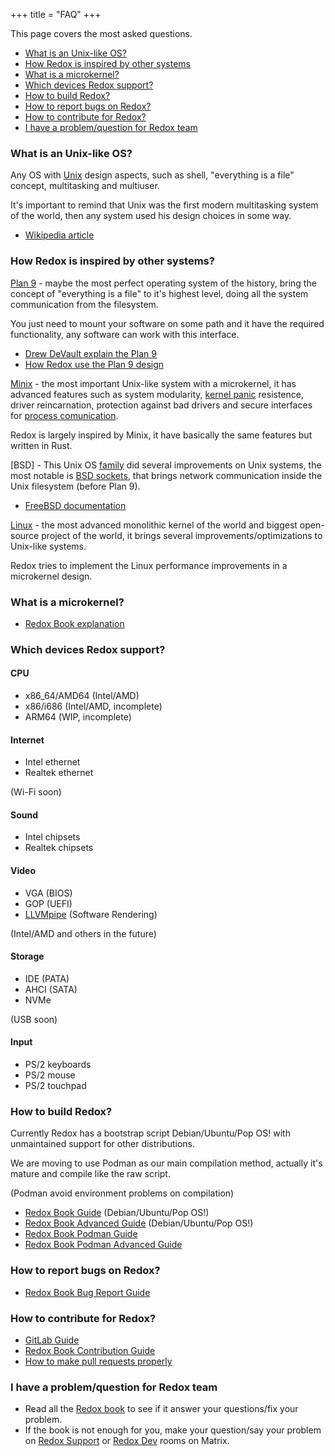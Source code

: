 +++
title = "FAQ"
+++

This page covers the most asked questions.

- [What is an Unix-like OS?](#what-is-an-unix-like-os)
- [How Redox is inspired by other systems](#how-redox-is-inspired-by-other-systems)
- [What is a microkernel?](#what-is-a-microkernel)
- [Which devices Redox support?](#which-devices-redox-support)
- [How to build Redox?](#how-to-build-redox)
- [How to report bugs on Redox?](#how-to-report-bugs-on-redox)
- [How to contribute for Redox?](#how-to-contribute-for-redox)
- [I have a problem/question for Redox team](#i-have-a-problemquestion-for-redox-team)

### What is an Unix-like OS?

Any OS with [Unix] design aspects, such as shell, "everything is a file" concept, multitasking and multiuser.

It's important to remind that Unix was the first modern multitasking system of the world, then any system used his design choices in some way.

- [Wikipedia article]

[Unix]: https://en.wikipedia.org/wiki/Unix
[Wikipedia article]: https://en.wikipedia.org/wiki/Unix-like

### How Redox is inspired by other systems?

[Plan 9] - maybe the most perfect operating system of the history, bring the concept of "everything is a file" to it's highest level, doing all the system communication from the filesystem.

You just need to mount your software on some path and it have the required functionality, any software can work with this interface.

- [Drew DeVault explain the Plan 9]
- [How Redox use the Plan 9 design]

[Plan 9]: http://9p.io/plan9/index.html
[Drew DeVault explain the Plan 9]: https://drewdevault.com/2022/11/12/In-praise-of-Plan-9.html
[How Redox use the Plan 9 design]: https://doc.redox-os.org/book/ch05-00-urls-schemes-resources.html

[Minix] - the most important Unix-like system with a microkernel, it has advanced features such as system modularity, [kernel panic] resistence, driver reincarnation, protection against bad drivers and secure interfaces for [process comunication].

Redox is largely inspired by Minix, it have basically the same features but written in Rust.

[Minix]: https://minix3.org/
[kernel panic]: https://en.wikipedia.org/wiki/Kernel_panic
[process comunication]: https://en.wikipedia.org/wiki/Inter-process_communication
[How Redox implement the Minix microkernel design]: https://doc.redox-os.org/book/ch04-01-microkernels.html

[BSD] - This Unix OS [family] did several improvements on Unix systems, the most notable is [BSD sockets], that brings network communication inside the Unix filesystem (before Plan 9).

- [FreeBSD documentation]

[family]: https://en.wikipedia.org/wiki/Research_Unix
[BSD sockets]: https://en.wikipedia.org/wiki/Berkeley_sockets
[FreeBSD documentation]: https://docs.freebsd.org/en/books/developers-handbook/sockets/

[Linux] - the most advanced monolithic kernel of the world and biggest open-source project of the world, it brings several improvements/optimizations to Unix-like systems.

Redox tries to implement the Linux performance improvements in a microkernel design.

[Linux]: https://www.kernel.org/

### What is a microkernel?

- [Redox Book explanation]

[Redox Book explanation]: https://doc.redox-os.org/book/ch04-01-microkernels.html

### Which devices Redox support?

#### CPU

- x86_64/AMD64 (Intel/AMD)
- x86/i686 (Intel/AMD, incomplete)
- ARM64 (WIP, incomplete)

#### Internet

- Intel ethernet
- Realtek ethernet

(Wi-Fi soon)

#### Sound

- Intel chipsets
- Realtek chipsets

#### Video

- VGA (BIOS)
- GOP (UEFI)
- [LLVMpipe] (Software Rendering)

(Intel/AMD and others in the future)

[LLVMpipe]: https://docs.mesa3d.org/drivers/llvmpipe.html

#### Storage

- IDE (PATA)
- AHCI (SATA)
- NVMe

(USB soon)

#### Input

- PS/2 keyboards
- PS/2 mouse
- PS/2 touchpad

### How to build Redox?

Currently Redox has a bootstrap script Debian/Ubuntu/Pop OS! with unmaintained support for other distributions.

We are moving to use Podman as our main compilation method, actually it's mature and compile like the raw script.

(Podman avoid environment problems on compilation)

- [Redox Book Guide] (Debian/Ubuntu/Pop OS!)
- [Redox Book Advanced Guide] (Debian/Ubuntu/Pop OS!)
- [Redox Book Podman Guide]
- [Redox Book Podman Advanced Guide]

[Redox Book Guide]: https://doc.redox-os.org/book/ch02-05-building-redox.html
[Redox Book Advanced Guide]: https://doc.redox-os.org/book/ch08-01-advanced-build.html
[Redox Book Podman Guide]: https://doc.redox-os.org/book/ch02-06-podman-build.html
[Redox Book Podman Advanced Guide]: https://doc.redox-os.org/book/ch08-02-advanced-podman-build.html

### How to report bugs on Redox?

- [Redox Book Bug Report Guide]

[Redox Book Bug Report Guide]: https://doc.redox-os.org/book/ch12-03-creating-proper-bug-reports.html

### How to contribute for Redox?

- [GitLab Guide]
- [Redox Book Contribution Guide]
- [How to make pull requests properly]

[GitLab Guide]: https://gitlab.redox-os.org/redox-os/redox/blob/master/CONTRIBUTING.md
[Redox Book Contribution Guide]: https://doc.redox-os.org/book/ch10-02-low-hanging-fruit.html
[How to make pull requests properly]: https://doc.redox-os.org/book/ch12-04-creating-proper-pull-requests.html

### I have a problem/question for Redox team

- Read all the [Redox book] to see if it answer your questions/fix your problem.
- If the book is not enough for you, make your question/say your problem on [Redox Support] or [Redox Dev] rooms on Matrix.

[Redox book]: https://doc.redox-os.org/book/
[Redox Support]: https://matrix.to/#/#redox-support:matrix.org
[Redox Dev]: https://matrix.to/#/#redox-dev:matrix.org

